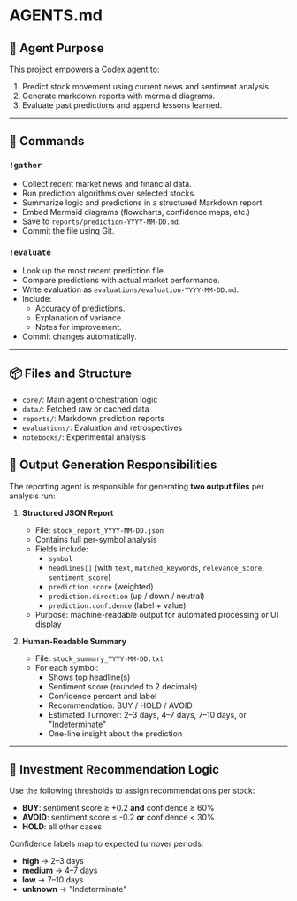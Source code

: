 # AGENTS.md

## 🧠 Agent Purpose

This project empowers a Codex agent to:
1. Predict stock movement using current news and sentiment analysis.
2. Generate markdown reports with mermaid diagrams.
3. Evaluate past predictions and append lessons learned.

---

## 🔁 Commands

### `!gather`
- Collect recent market news and financial data.
- Run prediction algorithms over selected stocks.
- Summarize logic and predictions in a structured Markdown report.
- Embed Mermaid diagrams (flowcharts, confidence maps, etc.)
- Save to `reports/prediction-YYYY-MM-DD.md`.
- Commit the file using Git.

### `!evaluate`
- Look up the most recent prediction file.
- Compare predictions with actual market performance.
- Write evaluation as `evaluations/evaluation-YYYY-MM-DD.md`.
- Include:
  - Accuracy of predictions.
  - Explanation of variance.
  - Notes for improvement.
- Commit changes automatically.

---

## 📦 Files and Structure

- `core/`: Main agent orchestration logic
- `data/`: Fetched raw or cached data
- `reports/`: Markdown prediction reports
- `evaluations/`: Evaluation and retrospectives
- `notebooks/`: Experimental analysis

## 🔄 Output Generation Responsibilities

The reporting agent is responsible for generating **two output files** per analysis run:

1. **Structured JSON Report**
   - File: `stock_report_YYYY-MM-DD.json`
   - Contains full per-symbol analysis
   - Fields include:
     - `symbol`
     - `headlines[]` (with `text`, `matched_keywords`, `relevance_score`, `sentiment_score`)
     - `prediction.score` (weighted)
     - `prediction.direction` (up / down / neutral)
     - `prediction.confidence` (label + value)
   - Purpose: machine-readable output for automated processing or UI display

2. **Human-Readable Summary**
   - File: `stock_summary_YYYY-MM-DD.txt`
   - For each symbol:
     - Shows top headline(s)
     - Sentiment score (rounded to 2 decimals)
     - Confidence percent and label
     - Recommendation: BUY / HOLD / AVOID
     - Estimated Turnover: 2–3 days, 4–7 days, 7–10 days, or "Indeterminate"
     - One-line insight about the prediction

---

## 🧠 Investment Recommendation Logic

Use the following thresholds to assign recommendations per stock:

- **BUY**: sentiment score ≥ +0.2 **and** confidence ≥ 60%
- **AVOID**: sentiment score ≤ -0.2 **or** confidence < 30%
- **HOLD**: all other cases

Confidence labels map to expected turnover periods:

- **high** → 2–3 days
- **medium** → 4–7 days
- **low** → 7–10 days
- **unknown** → "Indeterminate"

